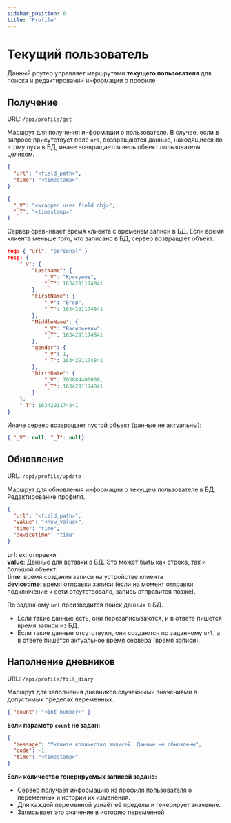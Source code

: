 ```yaml
---
sidebar_position: 6
title: "Profile"
---
```


# Текущий пользователь

Данный роутер управляет маршрутами **текущего пользователя** для поиска и редактировании информации о профиле

## Получение

URL: `/api/profile/get`

Маршрут для получения информации о пользователе. В случае, если в запросе присутствует поле `url`, возвращаются данные, находящиеся по этому пути в БД, иначе возвращается весь объект пользователя целиком.

```json title="[POST] request body"
{ 
  "url": "<field_path>",
  "time": "<timestamp>"
}
```

```json title="[POST] response body"
{ 
  "_V": "<wrapped user field obj>",
  "_T": "<timestamp>"
}
```

Сервер сравнивает время клиента с временем записи в БД. Если время клиента меньше того, что записано в БД, сервер возвращает объект.  

```json title="Example"
req: { "url": "personal" }
resp: {
    "_V": {
        "LastName": {
            "_V": "Крикунов",
            "_T": 1634291174841
        },
        "FirstName": {
            "_V": "Егор",
            "_T": 1634291174841
        },
        "MiddleName": {
            "_V": "Васильевич",
            "_T": 1634291174841
        },
        "gender": {
            "_V": 1,
            "_T": 1634291174841
        },
        "birthDate": {
            "_V": 705884400000,
            "_T": 1634291174841
        }
    },
    "_T": 1634291174841
}
```
Иначе сервер возвращает пустой объект (данные не актуальны): 
```json title="[POST] response body"
{ "_V": null, "_T": null}
```


## Обновление

URL: `/api/profile/update`

Маршрут для обновления информации о текущем пользователе в БД. Редактирование профиля.


```json title="[POST] request body"
{
  "url": "<field_path>", 
  "value": "<new_value>",
  "time": "time",      
  "devicetime": "time" 
}
```
**url**: ex: отправки  
**value**:  Данные для вставки в БД. Это может быть как строка, так и большой объект.  
**time**: время создания записи на устройстве клиента  
**devicetime**: время отправки записи (если на момент отправки подключение к сети отсутствовало, запись отправится позже).  


По заданному `url` производится поиск данных в БД.   
* Если такие данные есть, они перезаписываются, и в ответе пишется время записи из БД.  
* Если такие данные отсутствуют, они создаются по заданному `url`, а в ответе пишется актуальное время сервера (время записи).


## Наполнение дневников

URL: `/api/profile/fill_diary`

Маршрут для заполнения дневников случайными значениями в допустимых пределах переменных.

```json title="[POST] request body"
{ "count": "<int number>" }
```

**Если параметр `count` не задан:**
```json title="[POST] response body"
{   
  "message": "Укажите количество записей. Данные не обновлены",
  "code": -1,
  "time": "<timestamp>"
}
```

**Если количество генерируемых записей задано:**  
* Сервер получает информацию из профиля пользователя о переменных и истории их изменения.  
* Для каждой переменной узнаёт её пределы и генерирует значение.
* Записывает это значение в историю переменной

